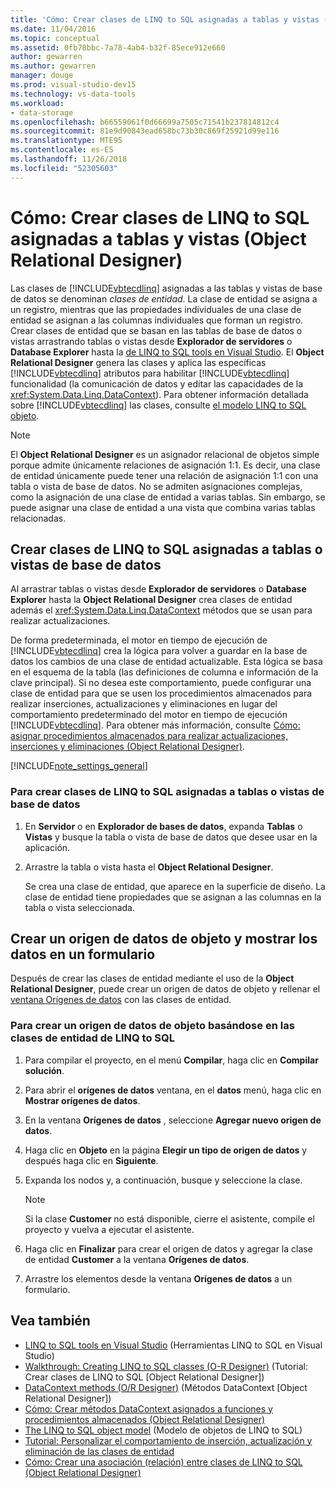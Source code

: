 ```yaml
---
title: 'Cómo: Crear clases de LINQ to SQL asignadas a tablas y vistas (Object Relational Designer)'
ms.date: 11/04/2016
ms.topic: conceptual
ms.assetid: 0fb78bbc-7a78-4ab4-b32f-85ece912e660
author: gewarren
ms.author: gewarren
manager: douge
ms.prod: visual-studio-dev15
ms.technology: vs-data-tools
ms.workload:
- data-storage
ms.openlocfilehash: b66559061f0d66699a7505c71541b237814812c4
ms.sourcegitcommit: 81e9d90843ead658bc73b30c869f25921d99e116
ms.translationtype: MTE95
ms.contentlocale: es-ES
ms.lasthandoff: 11/26/2018
ms.locfileid: "52305603"
---
```

# <a name="how-to-create-linq-to-sql-classes-mapped-to-tables-and-views-or-designer"></a>Cómo: Crear clases de LINQ to SQL asignadas a tablas y vistas (Object Relational Designer)

Las clases de [!INCLUDE[vbtecdlinq](../data-tools/includes/vbtecdlinq_md.md)] asignadas a las tablas y vistas de base de datos se denominan *clases de entidad*. La clase de entidad se asigna a un registro, mientras que las propiedades individuales de una clase de entidad se asignan a las columnas individuales que forman un registro. Crear clases de entidad que se basan en las tablas de base de datos o vistas arrastrando tablas o vistas desde **Explorador de servidores** o **Database Explorer** hasta la [de LINQ to SQL tools en Visual Studio](../data-tools/linq-to-sql-tools-in-visual-studio2.md). El **Object Relational Designer** genera las clases y aplica las específicas [!INCLUDE[vbtecdlinq](../data-tools/includes/vbtecdlinq_md.md)] atributos para habilitar [!INCLUDE[vbtecdlinq](../data-tools/includes/vbtecdlinq_md.md)] funcionalidad (la comunicación de datos y editar las capacidades de la <xref:System.Data.Linq.DataContext>). Para obtener información detallada sobre [!INCLUDE[vbtecdlinq](../data-tools/includes/vbtecdlinq_md.md)] las clases, consulte [el modelo LINQ to SQL objeto](/dotnet/framework/data/adonet/sql/linq/the-linq-to-sql-object-model).

> [!NOTE]
> El **Object Relational Designer** es un asignador relacional de objetos simple porque admite únicamente relaciones de asignación 1:1. Es decir, una clase de entidad únicamente puede tener una relación de asignación 1:1 con una tabla o vista de base de datos. No se admiten asignaciones complejas, como la asignación de una clase de entidad a varias tablas. Sin embargo, se puede asignar una clase de entidad a una vista que combina varias tablas relacionadas.

## <a name="create-linq-to-sql-classes-that-are-mapped-to-database-tables-or-views"></a>Crear clases de LINQ to SQL asignadas a tablas o vistas de base de datos

Al arrastrar tablas o vistas desde **Explorador de servidores** o **Database Explorer** hasta la **Object Relational Designer** crea clases de entidad además el <xref:System.Data.Linq.DataContext> métodos que se usan para realizar actualizaciones.

De forma predeterminada, el motor en tiempo de ejecución de [!INCLUDE[vbtecdlinq](../data-tools/includes/vbtecdlinq_md.md)] crea la lógica para volver a guardar en la base de datos los cambios de una clase de entidad actualizable. Esta lógica se basa en el esquema de la tabla (las definiciones de columna e información de la clave principal). Si no desea este comportamiento, puede configurar una clase de entidad para que se usen los procedimientos almacenados para realizar inserciones, actualizaciones y eliminaciones en lugar del comportamiento predeterminado del motor en tiempo de ejecución [!INCLUDE[vbtecdlinq](../data-tools/includes/vbtecdlinq_md.md)]. Para obtener más información, consulte [Cómo: asignar procedimientos almacenados para realizar actualizaciones, inserciones y eliminaciones (Object Relational Designer)](../data-tools/how-to-assign-stored-procedures-to-perform-updates-inserts-and-deletes-o-r-designer.md).

[!INCLUDE[note_settings_general](../data-tools/includes/note_settings_general_md.md)]

### <a name="to-create-linq-to-sql-classes-that-are-mapped-to-database-tables-or-views"></a>Para crear clases de LINQ to SQL asignadas a tablas o vistas de base de datos

1.  En **Servidor** o en **Explorador de bases de datos**, expanda **Tablas** o **Vistas** y busque la tabla o vista de base de datos que desee usar en la aplicación.

2.  Arrastre la tabla o vista hasta el **Object Relational Designer**.

     Se crea una clase de entidad, que aparece en la superficie de diseño. La clase de entidad tiene propiedades que se asignan a las columnas en la tabla o vista seleccionada.

## <a name="create-an-object-data-source-and-display-the-data-on-a-form"></a>Crear un origen de datos de objeto y mostrar los datos en un formulario

Después de crear las clases de entidad mediante el uso de la **Object Relational Designer**, puede crear un origen de datos de objeto y rellenar el [ventana Orígenes de datos](add-new-data-sources.md#data-sources-window) con las clases de entidad.

### <a name="to-create-an-object-data-source-based-on-linq-to-sql-entity-classes"></a>Para crear un origen de datos de objeto basándose en las clases de entidad de LINQ to SQL

1.  Para compilar el proyecto, en el menú **Compilar**, haga clic en **Compilar solución**.

2.  Para abrir el **orígenes de datos** ventana, en el **datos** menú, haga clic en **Mostrar orígenes de datos**.

3.  En la ventana **Orígenes de datos** , seleccione **Agregar nuevo origen de datos**.

4.  Haga clic en **Objeto** en la página **Elegir un tipo de origen de datos** y después haga clic en **Siguiente**.

5.  Expanda los nodos y, a continuación, busque y seleccione la clase.

    > [!NOTE]
    > Si la clase **Customer** no está disponible, cierre el asistente, compile el proyecto y vuelva a ejecutar el asistente.

6.  Haga clic en **Finalizar** para crear el origen de datos y agregar la clase de entidad **Customer** a la ventana **Orígenes de datos**.

7.  Arrastre los elementos desde la ventana **Orígenes de datos** a un formulario.

## <a name="see-also"></a>Vea también

- [LINQ to SQL tools en Visual Studio](../data-tools/linq-to-sql-tools-in-visual-studio2.md) (Herramientas LINQ to SQL en Visual Studio)
- [Walkthrough: Creating LINQ to SQL classes (O-R Designer)](how-to-create-linq-to-sql-classes-mapped-to-tables-and-views-o-r-designer.md) (Tutorial: Crear clases de LINQ to SQL [Object Relational Designer])
- [DataContext methods (O/R Designer)](../data-tools/datacontext-methods-o-r-designer.md) (Métodos DataContext [Object Relational Designer])
- [Cómo: Crear métodos DataContext asignados a funciones y procedimientos almacenados (Object Relational Designer)](../data-tools/how-to-create-datacontext-methods-mapped-to-stored-procedures-and-functions-o-r-designer.md)
- [The LINQ to SQL object model](/dotnet/framework/data/adonet/sql/linq/the-linq-to-sql-object-model) (Modelo de objetos de LINQ to SQL)
- [Tutorial: Personalizar el comportamiento de inserción, actualización y eliminación de las clases de entidad](../data-tools/walkthrough-customizing-the-insert-update-and-delete-behavior-of-entity-classes.md)
- [Cómo: Crear una asociación (relación) entre clases de LINQ to SQL (Object Relational Designer)](../data-tools/how-to-create-an-association-relationship-between-linq-to-sql-classes-o-r-designer.md)